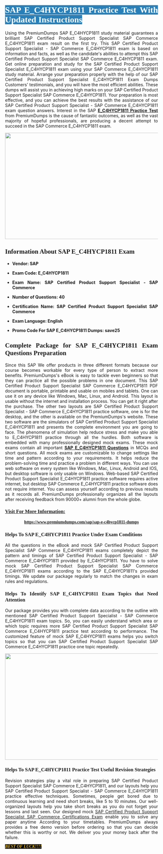<h1 style="text-align: justify;"><span style="color:#ffffff;"><span style="font-family:Georgia,serif;"><strong><span style="background-color:#2980b9;">SAP E_C4HYCP1811 Practice Test With Updated Instructions</span></strong></span></span></h1>

<p style="text-align: justify;">Using the PremiumDumps SAP E_C4HYCP1811 study material guarantees a brilliant SAP Certified Product Support Specialist SAP Commerce E_C4HYCP1811 exam result on the first try. This SAP Certified Product Support Specialist - SAP Commerce E_C4HYCP1811 exam is based on information and facts, as well as the candidate's abilities to attempt this SAP Certified Product Support Specialist SAP Commerce E_C4HYCP1811 exam. Get online preparation and study for the SAP Certified Product Support Specialist E_C4HYCP1811 exam using your SAP Commerce E_C4HYCP1811 study material. Arrange your preparation properly with the help of our SAP Certified Product Support Specialist E_C4HYCP1811 Exam Dumps Customers' testimonials, and you will have the most efficient abilities. These dumps will assist you in achieving high marks on your SAP Certified Product Support Specialist SAP Commerce E_C4HYCP1811. Your preparation is most effective, and you can achieve the best results with the assistance of our SAP Certified Product Support Specialist - SAP Commerce E_C4HYCP1811 exam question answers. Interest in the SAP <strong><a href="https://www.premiumdumps.com/sap/sap-e-c4hycp1811-dumps">E_C4HYCP1811 Practice Test</a></strong> from PremiumDumps is the cause of fantastic outcomes, as well as the vast majority of hopeful professionals, are producing a decent attempt to succeed in the SAP Commerce E_C4HYCP1811 exam.</p>

<p style="text-align: center;"><a href="https://www.premiumdumps.com/sap/sap-e-c4hycp1811-dumps"><img alt="" src="https://i.imgur.com/P39uA2n.jpeg" style="width: 700px; height: 350px;" /></a></p>

<h2 style="text-align: justify;"><span style="font-family:Georgia,serif;"><strong>Information About SAP E_C4HYCP1811 Exam</strong></span></h2>

<ul>
	<li>
	<p style="text-align: justify;"><b>Vendor: SAP</b></p>
	</li>
	<li>
	<p style="text-align: justify;"><b>Exam Code: E_C4HYCP1811</b></p>
	</li>
	<li>
	<p style="text-align: justify;"><b>Exam Name: SAP Certified Product Support Specialist - SAP Commerce</b></p>
	</li>
	<li>
	<p style="text-align: justify;"><b>Number of Questions: 40</b></p>
	</li>
	<li>
	<p style="text-align: justify;"><b>Certification Name: SAP Certified Product Support Specialist SAP Commerce</b></p>
	</li>
	<li>
	<p style="text-align: justify;"><b>Exam Language: English</b></p>
	</li>
	<li>
	<p style="text-align: justify;"><b>Promo Code For SAP E_C4HYCP1811 Dumps: save25</b></p>
	</li>
</ul>

<h2 style="text-align: justify;"><span style="font-family:Georgia,serif;"><strong>Complete Package for SAP E_C4HYCP1811 Exam Questions Preparation</strong></span></h2>

<p style="text-align: justify;">Since this SAP We offer products in three different formats because our course becomes workable for every type of person to extract more benefits. PremiumDumps's eBook is easy to tackle even beginners so that they can practice all the possible problems in one document. This SAP Certified Product Support Specialist SAP Commerce E_C4HYCP1811 PDF document is portable, printable and usable on mobiles and tablets. One can use it on any device like Windows, Mac, Linux, and Android. This layout is usable without the internet and installation process. You can get it right after the purchase. The other two layouts are SAP Certified Product Support Specialist - SAP Commerce E_C4HYCP1811 practice software, one is for the desktop, and the other is available on the PremiumDumps's website. These two software are the simulators of SAP Certified Product Support Specialist E_C4HYCP1811 and presents the complete environment you are going to face. The phenomena of simulation help reduce stress and make you able to E_C4HYCP1811 practice through all the hurdles. Both software is embedded with many professionally designed mock exams. These mock exams contain all important <strong><a href="https://www.premiumdumps.com/sap/sap-e-c4hycp1811-dumps">SAP E_C4HYCP1811 Questions</a></strong> in MCQs and short questions. All mock exams are customizable to change settings like time and pattern according to your requirements. It helps reduce the problem-solving time and practice a problem in different ways. You can use web software on every system like Windows, Mac, Linux, Android and IOS, but desktop software is only usable on Windows. Web-based SAP Certified Product Support Specialist E_C4HYCP1811 practice software requires active internet, but desktop SAP Commerce E_C4HYCP1811 practice software does not require internet. You can assess yourself according to previous results as it records all. PremiumDumps professionally organizes all the layouts after receiving feedback from 90000+ alumni from the whole globe.</p>

<h3><span style="font-family:Georgia,serif;"><strong><u>Visit For More Information:</u></strong></span></h3>

<p style="text-align: center;"><span style="font-size:14px;"><span style="font-family:Georgia,serif;"><strong><a href="https://www.premiumdumps.com/sap/sap-e-c4hycp1811-dumps">https://www.premiumdumps.com/sap/sap-e-c4hycp1811-dumps</a></strong></span></span></p>

<h3 style="text-align: justify;"><span style="font-family:Georgia,serif;"><strong><strong><strong>Helps To SAP E_C4HYCP1811 Practice Under Exam Conditions</strong></strong></strong></span></h3>

<p style="text-align: justify;">All the questions in the eBook and mock SAP Certified Product Support Specialist SAP Commerce E_C4HYCP1811 exams completely depict the pattern and timings of SAP Certified Product Support Specialist - SAP Commerce E_C4HYCP1811 provided by E_C4HYCP1811. You have to solve mock SAP Certified Product Support Specialist SAP Commerce E_C4HYCP1811 exams according to the SAP E_C4HYCP1811's provided timings. We update our package regularly to match the changes in exam rules and regulations.</p>

<h3 style="text-align: justify;"><span style="font-family:Georgia,serif;"><strong><strong><strong>Helps To Identify SAP E_C4HYCP1811 Exam Topics that Need Attention</strong></strong></strong></span></h3>

<p style="text-align: justify;">Our package provides you with complete data according to the outline with mentioned SAP Certified Product Support Specialist - SAP Commerce E_C4HYCP1811 exam topics. So, you can easily understand which area or which topic requires more SAP Certified Product Support Specialist SAP Commerce E_C4HYCP1811 practice test according to performance. The customized feature of mock SAP E_C4HYCP1811 exams helps you switch topics so that you can SAP Certified Product Support Specialist SAP Commerce E_C4HYCP1811 practice one topic repeatedly.</p>

<p style="text-align: center;"><strong><a href="https://www.premiumdumps.com/sap/sap-e-c4hycp1811-dumps"><img alt="" src="https://i.imgur.com/2KPb8yb.jpeg" style="width: 700px; height: 350px;" /></a></strong></p>

<h3 style="text-align: justify;"><span style="font-family:Georgia,serif;"><strong><strong><strong>Helps To SAP E_C4HYCP1811 Practice Test Useful Revision Strategies</strong></strong></strong></span></h3>

<p style="text-align: justify;">Revision strategies play a vital role in preparing SAP Certified Product Support Specialist SAP Commerce E_C4HYCP1811, and our layouts help you SAP Certified Product Support Specialist - SAP Commerce E_C4HYCP1811 practice effective techniques. Sometimes, people get bored due to continuous learning and need short breaks, like 5 to 10 minutes. Our well-organized layouts help you take short breaks as you do not forget your lessons and last seen. Our designed mock <a href="http://https://www.premiumdumps.com/sap/sap-certified-product-support-specialist-dumps">SAP Certified Product Support Specialist SAP Commerce Certifications Exam</a> enable you to solve any paper anytime According to your timetables. PremiumDumps always provides a free demo version before ordering so that you can decide whether this is worthy or not. We deliver you your money back after the failure.</p>

<p style="text-align: justify;"><span style="color:#f1c40f;"><strong><span style="font-family:Georgia,serif;"><span style="font-size:14px;"><em><strong><span style="background-color:#000000;">BEST OF LUCK!!!!</span></strong></em></span></span></strong></span></p>
